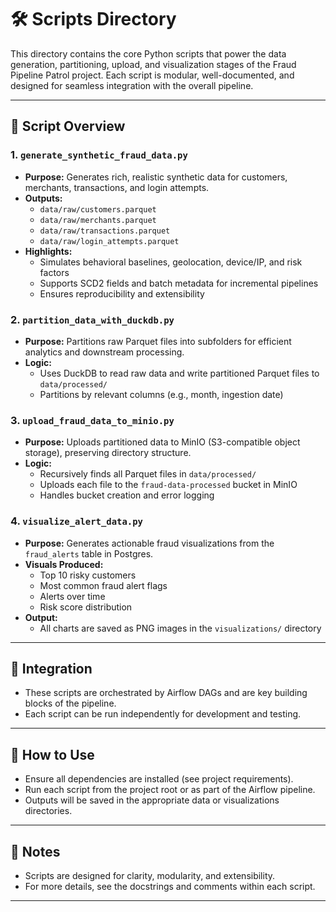 # 🛠️ Scripts Directory

This directory contains the core Python scripts that power the data generation, partitioning, upload, and visualization stages of the Fraud Pipeline Patrol project. Each script is modular, well-documented, and designed for seamless integration with the overall pipeline.

---

## 📜 Script Overview

### 1. `generate_synthetic_fraud_data.py`
- **Purpose:** Generates rich, realistic synthetic data for customers, merchants, transactions, and login attempts.
- **Outputs:**
  - `data/raw/customers.parquet`
  - `data/raw/merchants.parquet`
  - `data/raw/transactions.parquet`
  - `data/raw/login_attempts.parquet`
- **Highlights:**
  - Simulates behavioral baselines, geolocation, device/IP, and risk factors
  - Supports SCD2 fields and batch metadata for incremental pipelines
  - Ensures reproducibility and extensibility

### 2. `partition_data_with_duckdb.py`
- **Purpose:** Partitions raw Parquet files into subfolders for efficient analytics and downstream processing.
- **Logic:**
  - Uses DuckDB to read raw data and write partitioned Parquet files to `data/processed/`
  - Partitions by relevant columns (e.g., month, ingestion date)

### 3. `upload_fraud_data_to_minio.py`
- **Purpose:** Uploads partitioned data to MinIO (S3-compatible object storage), preserving directory structure.
- **Logic:**
  - Recursively finds all Parquet files in `data/processed/`
  - Uploads each file to the `fraud-data-processed` bucket in MinIO
  - Handles bucket creation and error logging

### 4. `visualize_alert_data.py`
- **Purpose:** Generates actionable fraud visualizations from the `fraud_alerts` table in Postgres.
- **Visuals Produced:**
  - Top 10 risky customers
  - Most common fraud alert flags
  - Alerts over time
  - Risk score distribution
- **Output:**
  - All charts are saved as PNG images in the `visualizations/` directory

---

## 🔗 Integration
- These scripts are orchestrated by Airflow DAGs and are key building blocks of the pipeline.
- Each script can be run independently for development and testing.

---

## 🚀 How to Use
- Ensure all dependencies are installed (see project requirements).
- Run each script from the project root or as part of the Airflow pipeline.
- Outputs will be saved in the appropriate data or visualizations directories.

---

## 📝 Notes
- Scripts are designed for clarity, modularity, and extensibility.
- For more details, see the docstrings and comments within each script.

---
